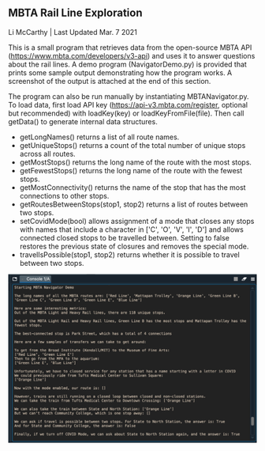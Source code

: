 ## MBTA Rail Line Exploration
Li McCarthy | Last Updated Mar. 7 2021

This is a small program that retrieves data from the open-source MBTA API (https://www.mbta.com/developers/v3-api) and uses it to answer questions
about the rail lines.  A demo program (NavigatorDemo.py) is provided that prints some sample output demonstrating how the program works.  A screenshot of the output is attached at the end of this section.  

The program can also be run manually by instantiating MBTANavigator.py.  To load data, first load API key (https://api-v3.mbta.com/register, optional but recommended) with loadKey(key) or loadKeyFromFile(file).  Then call getData() to generate internal data structures.  


* getLongNames() returns a list of all route names.  
* getUniqueStops() returns a count of the total number of unique stops across
all routes.  
* getMostStops() returns the long name of the route with the most stops.  
* getFewestStops() returns the long name of the route with the fewest stops.  
* getMostConnectivity() returns the name of the stop that has the most connections to other stops.  
* getRoutesBetweenStops(stop1, stop2) returns a list of routes between two stops.  
* setCovidMode(bool) allows assignment of a mode that closes any stops with names that include a character in ['C', 'O', 'V', 'I', 'D'] and allows connected closed stops to be travelled between. Setting to false restores the previous state of closures and removes the special mode.  
* travelIsPossible(stop1, stop2) returns whether it is possible to travel between two stops.  

![Demo Output](demo_screenshot.png)

